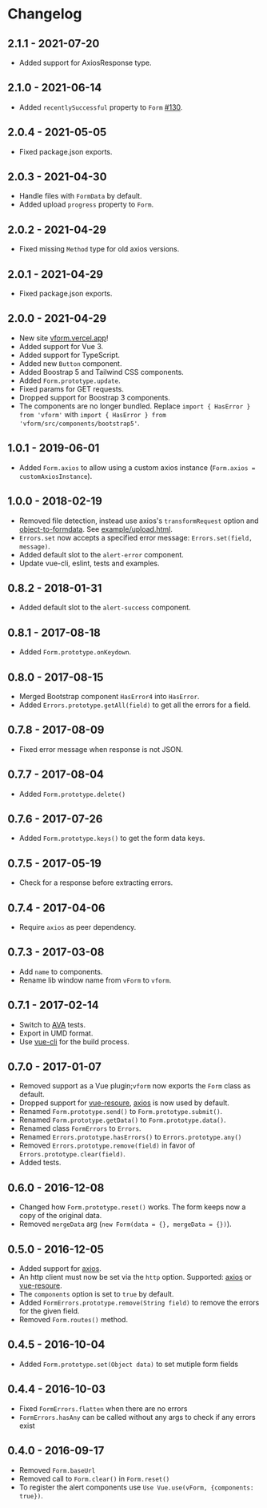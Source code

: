 # Changelog

## 2.1.1 - 2021-07-20

- Added support for AxiosResponse type.

## 2.1.0 - 2021-06-14

- Added `recentlySuccessful` property to `Form` [#130](https://github.com/cretueusebiu/vform/pull/130).

## 2.0.4 - 2021-05-05

- Fixed package.json exports.

## 2.0.3 - 2021-04-30

- Handle files with `FormData` by default.
- Added upload `progress` property to `Form`.

## 2.0.2 - 2021-04-29

- Fixed missing `Method` type for old axios versions.

## 2.0.1 - 2021-04-29

- Fixed package.json exports.

## 2.0.0 - 2021-04-29

- New site [vform.vercel.app](https://vform.vercel.app)!
- Added support for Vue 3.
- Added support for TypeScript.
- Added new `Button` component.
- Added Boostrap 5 and Tailwind CSS components.
- Added `Form.prototype.update`.
- Fixed params for GET requests.
- Dropped support for Boostrap 3 components.
- The components are no longer bundled. Replace `import { HasError } from 'vform'` with `import { HasError } from 'vform/src/components/bootstrap5'`.

## 1.0.1 - 2019-06-01

- Added `Form.axios` to allow using a custom axios instance (`Form.axios = customAxiosInstance`).

## 1.0.0 - 2018-02-19

- Removed file detection, instead use axios's `transformRequest` option and [object-to-formdata](https://github.com/therealparmesh/object-to-formdata). See [example/upload.html](example/upload.html).
- `Errors.set` now accepts a specified error message: `Errors.set(field, message)`.
- Added default slot to the `alert-error` component.
- Update vue-cli, eslint, tests and examples.

## 0.8.2 - 2018-01-31

- Added default slot to the `alert-success` component.

## 0.8.1 - 2017-08-18

- Added `Form.prototype.onKeydown`.

## 0.8.0 - 2017-08-15

- Merged Bootstrap component `HasError4` into `HasError`.
- Added `Errors.prototype.getAll(field)` to get all the errors for a field.

## 0.7.8 - 2017-08-09

- Fixed error message when response is not JSON.

## 0.7.7 - 2017-08-04

- Added `Form.prototype.delete()`

## 0.7.6 - 2017-07-26

- Added `Form.prototype.keys()` to get the form data keys.

## 0.7.5 - 2017-05-19

- Check for a response before extracting errors.

## 0.7.4 - 2017-04-06

- Require `axios` as peer dependency.

## 0.7.3 - 2017-03-08

- Add `name` to components.
- Rename lib window name from `vForm` to `vform`.

## 0.7.1 - 2017-02-14

- Switch to [AVA](https://github.com/avajs/ava) tests.
- Export in UMD format.
- Use [vue-cli](https://github.com/vuejs/vue-cli) for the build process.

## 0.7.0 - 2017-01-07

- Removed support as a Vue plugin;`vform` now exports the `Form` class as default.
- Dropped support for [vue-resoure](https://github.com/pagekit/vue-resource), [axios](https://github.com/mzabriskie/axios) is now used by default.
- Renamed `Form.prototype.send()` to `Form.prototype.submit()`.
- Renamed `Form.prototype.getData()` to `Form.prototype.data()`.
- Renamed class `FormErrors` to `Errors`.
- Renamed `Errors.prototype.hasErrors()` to `Errors.prototype.any()`
- Removed `Errors.prototype.remove(field)` in favor of `Errors.prototype.clear(field)`.
- Added tests.

## 0.6.0 - 2016-12-08

- Changed how `Form.prototype.reset()` works. The form keeps now a copy of the original data.
- Removed `mergeData` arg (`new Form(data = {}, mergeData = {})`).

## 0.5.0 - 2016-12-05

- Added support for [axios](https://github.com/mzabriskie/axios).
- An http client must now be set via the `http` option. Supported: [axios](https://github.com/mzabriskie/axios) or [vue-resoure](https://github.com/pagekit/vue-resource).
- The `components` option is set to `true` by default.
- Added `FormErrors.prototype.remove(String field)` to remove the errors for the given field.
- Removed `Form.routes()` method.

## 0.4.5 - 2016-10-04

- Added `Form.prototype.set(Object data)` to set mutiple form fields

## 0.4.4 - 2016-10-03

- Fixed `FormErrors.flatten` when there are no errors
- `FormErrors.hasAny` can be called without any args to check if any errors exist

## 0.4.0 - 2016-09-17

- Removed `Form.baseUrl`
- Removed call to `Form.clear()` in `Form.reset()`
- To register the alert components use `Use Vue.use(vForm, {components: true})`.
